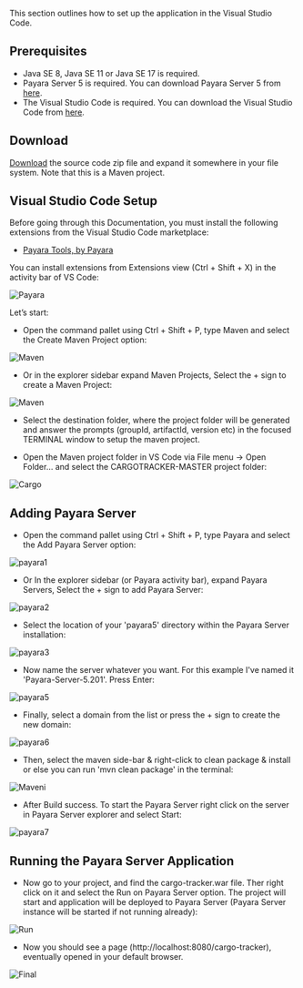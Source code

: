 This section outlines how to set up the application in the Visual Studio Code.

## Prerequisites

* Java SE 8, Java SE 11 or Java SE 17 is required.
* Payara Server 5 is required. You can download Payara Server 5 from [here](https://www.payara.fish/downloads/).
* The Visual Studio Code is required. You can download the Visual Studio Code from [here](https://code.visualstudio.com/download).

## Download

[Download](https://github.com/eclipse-ee4j/cargotracker/archive/master.zip) the source code zip file and expand it somewhere in your file system. Note that this is a Maven project.

## Visual Studio Code Setup

Before going through this Documentation, you must install the following extensions from the Visual Studio Code marketplace:

* [Payara Tools, by Payara](https://marketplace.visualstudio.com/items?itemName=Payara.payara-vscode)

You can install extensions from Extensions view (Ctrl + Shift + X) in the activity bar of VS Code:

![Payara](image/payara_server.png)
 
Let’s start:

 * Open the command pallet using Ctrl + Shift + P, type Maven and select the Create Maven Project option:

  ![Maven](image/maven.png)

 * Or in the explorer sidebar expand Maven Projects, Select the + sign to create a Maven Project:

  ![Maven](image/maven1.png)

 * Select the destination folder, where the project folder will be generated and answer the prompts (groupId, artifactId, version etc) in the focused TERMINAL window to setup the maven project.

 * Open the Maven project folder in VS Code via File menu -> Open Folder… and select the CARGOTRACKER-MASTER project folder:

 ![Cargo](image/cargo.png)

 ## Adding Payara Server
 
 * Open the command pallet using Ctrl + Shift + P, type Payara and select the Add Payara Server option:

 ![payara1](image/payara1.png)

 * Or In the explorer sidebar (or Payara activity bar), expand Payara Servers, Select the + sign to add Payara Server:

 ![payara2](image/payara2.png)

 * Select the location of your 'payara5' directory within the Payara Server installation:

 ![payara3](image/payara3.png)

 * Now name the server whatever you want. For this example I've named it 'Payara-Server-5.201'. Press Enter:

 ![payara5](image/payara5.png)

 * Finally, select a domain from the list or press the + sign to create the new domain:
 
 ![payara6](image/payara6.png)

 * Then, select the maven side-bar & right-click to clean package & install or else you can run 'mvn clean package' in the terminal:

 ![Maveni](image/maveni.png)

 * After Build success. To start the Payara Server right click on the server in Payara Server explorer and select Start:

 ![payara7](image/payara7.png)

 ## Running the Payara Server Application

 * Now go to your project, and find the cargo-tracker.war file. Ther right click on it and select the Run on Payara Server option. The project will start and application will be deployed to Payara Server (Payara Server instance will be started if not running already):

 ![Run](image/run.png)

 * Now you should see a page (http://localhost:8080/cargo-tracker), eventually opened in your default browser.

 ![Final](image/final.png)










 
 





